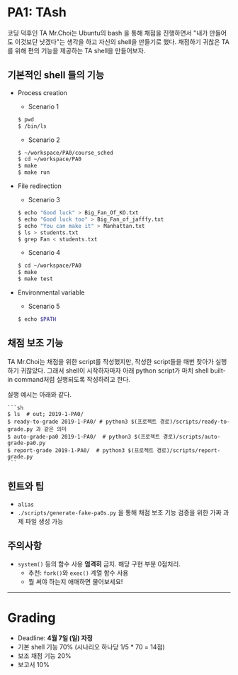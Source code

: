 # PA1: TAsh

코딩 덕후인 TA Mr.Choi는 Ubuntu의 bash 을 통해 채점을 진행하면서 "내가 만들어도 이것보단 낫겠다"는 생각을 하고 자신의 shell을 만들기로 했다. 채점하기 귀찮은 TA를 위해 편의 기능을 제공하는 TA shell을 만들어보자.

## 기본적인 shell 들의 기능

- Process creation

    * Scenario 1
    ```sh
    $ pwd
    $ /bin/ls
    ```
    
    * Scenario 2
    ```sh
    $ ~/workspace/PA0/course_sched
    $ cd ~/workspace/PA0
    $ make
    $ make run
    ```

- File redirection

    * Scenario 3
    ```sh
    $ echo "Good luck" > Big_Fan_Of_KO.txt
    $ echo "Good luck too" > Big_Fan_of_jafffy.txt
    $ echo "You can make it" > Manhattan.txt
    $ ls > students.txt
    $ grep Fan < students.txt
    ```
    
    * Scenario 4
    ```sh
    $ cd ~/workspace/PA0
    $ make
    $ make test
    ```

- Environmental variable

    * Scenario 5
    ```sh
    $ echo $PATH
    ```

## 채점 보조 기능

TA Mr.Choi는 채점을 위한 script를 작성했지만, 작성한 script들을 매번 찾아가 실행하기 귀찮았다. 그래서 shell이 시작하자마자 아래 python script가 마치 shell built-in command처럼 실행되도록 작성하려고 한다.

실행 예시는 아래와 같다.

    ```sh
    $ ls  # out; 2019-1-PA0/
    $ ready-to-grade 2019-1-PA0/ # python3 $(프로젝트 경로)/scripts/ready-to-grade.py 과 같은 의미
    $ auto-grade-pa0 2019-1-PA0/  # python3 $(프로젝트 경로)/scripts/auto-grade-pa0.py
    $ report-grade 2019-1-PA0/  # python3 $(프로젝트 경로)/scripts/report-grade.py
    ```

## 힌트와 팁

- `alias`
- `./scripts/generate-fake-pa0s.py` 을 통해 채점 보조 기능 검증을 위한 가짜 과제 파일 생성 가능

## 주의사항

- `system()` 등의 함수 사용 **엄격히** 금지. 해당 구현 부분 0점처리.
    - 추천: `fork()`와 `exec()` 계열 함수 사용
    - 뭘 써야 하는지 애매하면 물어보세요!

---

# Grading

- Deadline: **4월 7일 (일) 자정**
- 기본 shell 기능 70% (시나리오 하나당 1/5 * 70 = 14점)
- 보조 채점 기능 20%
- 보고서 10%
